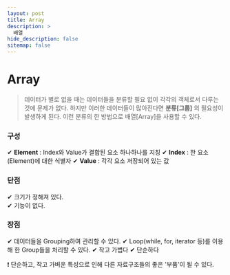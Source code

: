 ```yaml
---
layout: post
title: Array
description: >
  배열
hide_description: false
sitemap: false
---
```


# Array

> 데이터가 별로 없을 때는 데이터들을 분류할 필요 없이 각각의 객체로서 다루는 것에 문제가 없다.
> 하지만 이러한 데이터들이 많아진다면 **분류[그룹]** 의 필요성이 발생하게 된다. 이런 분류의 한 방법으로 배열[Array]을 사용할 수 있다.

### 구성

✔ **Element** : Index와 Value가 결합된 요소 하나하나를 지칭
✔ **Index** : 한 요소(Element)에 대한 식별자
✔ **Value** : 각각 요소 저장되어 있는 값

### 단점

✔ 크기가 정해져 있다.  
✔ 기능이 없다.

### 장점

✔ 데이터들을 Grouping하여 관리할 수 있다.
✔ Loop(while, for, iterator 등)를 이용해 한 Group들을 처리할 수 있다.
✔ 작고 가볍다
✔ 단순하다

❗ 단순하고, 작고 가벼운 특성으로 인해 다른 자료구조들의 좋은 '부품'이 될 수 있다.
